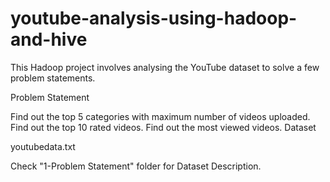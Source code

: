 # youtube-analysis-using-hadoop-and-hive
This Hadoop project involves analysing the YouTube dataset to solve a few problem statements.

Problem Statement

Find out the top 5 categories with maximum number of videos uploaded.
Find out the top 10 rated videos.
Find out the most viewed videos.
Dataset

youtubedata.txt

Check "1-Problem Statement" folder for Dataset Description.
